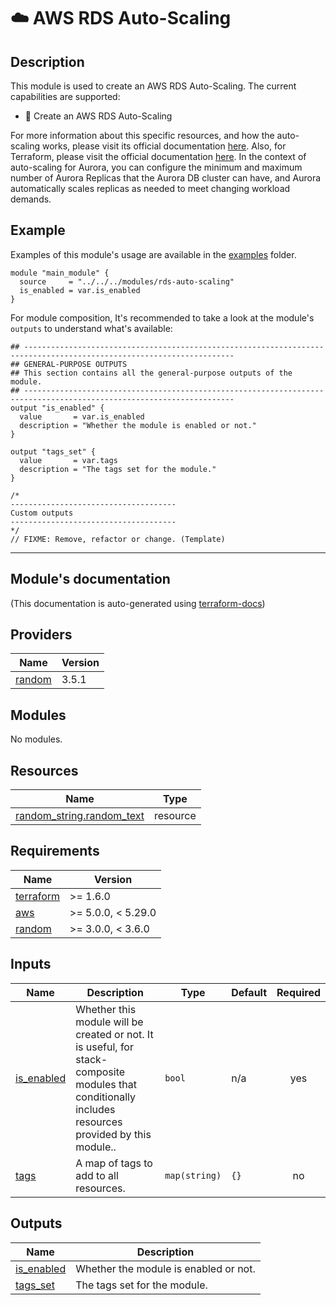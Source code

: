 <!-- BEGIN_TF_DOCS -->
# ☁️ AWS RDS Auto-Scaling
## Description

This module is used to create an AWS RDS Auto-Scaling. The current capabilities are supported:
* 🚀 Create an AWS RDS Auto-Scaling

For more information about this specific resources, and how the auto-scaling works, please visit its official documentation [here](https://docs.aws.amazon.com/AmazonRDS/latest/AuroraUserGuide/AuroraMySQL.Managing.Autoscaling.html).
Also, for Terraform, please visit the official documentation [here](https://registry.terraform.io/providers/hashicorp/aws/latest/docs/resources/rds_cluster).
In the context of auto-scaling for Aurora, you can configure the minimum and maximum number of Aurora Replicas that the Aurora DB cluster can have, and Aurora automatically scales replicas as needed to meet changing workload demands.

## Example
Examples of this module's usage are available in the [examples](./examples) folder.

```hcl
module "main_module" {
  source     = "../../../modules/rds-auto-scaling"
  is_enabled = var.is_enabled
}
```

For module composition, It's recommended to take a look at the module's `outputs` to understand what's available:
```hcl
## ---------------------------------------------------------------------------------------------------------------------
## GENERAL-PURPOSE OUTPUTS
## This section contains all the general-purpose outputs of the module.
## ---------------------------------------------------------------------------------------------------------------------
output "is_enabled" {
  value       = var.is_enabled
  description = "Whether the module is enabled or not."
}

output "tags_set" {
  value       = var.tags
  description = "The tags set for the module."
}

/*
-------------------------------------
Custom outputs
-------------------------------------
*/
// FIXME: Remove, refactor or change. (Template)
```
---

## Module's documentation
(This documentation is auto-generated using [terraform-docs](https://terraform-docs.io))
## Providers

| Name | Version |
|------|---------|
| <a name="provider_random"></a> [random](#provider\_random) | 3.5.1 |

## Modules

No modules.

## Resources

| Name | Type |
|------|------|
| [random_string.random_text](https://registry.terraform.io/providers/hashicorp/random/latest/docs/resources/string) | resource |

## Requirements

| Name | Version |
|------|---------|
| <a name="requirement_terraform"></a> [terraform](#requirement\_terraform) | >= 1.6.0 |
| <a name="requirement_aws"></a> [aws](#requirement\_aws) | >= 5.0.0, < 5.29.0 |
| <a name="requirement_random"></a> [random](#requirement\_random) | >= 3.0.0, < 3.6.0 |

## Inputs

| Name | Description | Type | Default | Required |
|------|-------------|------|---------|:--------:|
| <a name="input_is_enabled"></a> [is\_enabled](#input\_is\_enabled) | Whether this module will be created or not. It is useful, for stack-composite<br>modules that conditionally includes resources provided by this module.. | `bool` | n/a | yes |
| <a name="input_tags"></a> [tags](#input\_tags) | A map of tags to add to all resources. | `map(string)` | `{}` | no |

## Outputs

| Name | Description |
|------|-------------|
| <a name="output_is_enabled"></a> [is\_enabled](#output\_is\_enabled) | Whether the module is enabled or not. |
| <a name="output_tags_set"></a> [tags\_set](#output\_tags\_set) | The tags set for the module. |
<!-- END_TF_DOCS -->